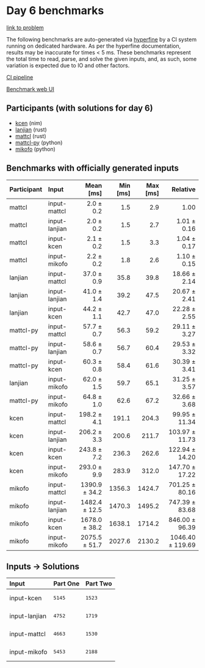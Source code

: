# Day 6 benchmarks

[link to problem](https://adventofcode.com/2024/day/6)

The following benchmarks are auto-generated via
[hyperfine](https://github.com/sharkdp/hyperfine) by a CI system running on
dedicated hardware. As per the hyperfine documentation, results may be
inaccurate for times < 5 ms. These benchmarks represent the total time to read,
parse, and solve the given inputs, and, as such, some variation is expected due
to IO and other factors.

[CI pipeline](http://ci.papercode.net:8080/teams/main/pipelines/aoc2024)

[Benchmark web UI](https://aoc.ancalagon.black)


## Participants (with solutions for day 6)

- [kcen](https://github.com/kcen/aoc2024) (nim)
- [lanjian](https://github.com/lanjian/aoc-2024) (rust)
- [mattcl](https://github.com/mattcl/aoc2024) (rust)
- [mattcl-py](https://github.com/mattcl/aoc2024-py) (python)
- [mikofo](https://github.com/mikofo/aoc2024) (python)


## Benchmarks with officially generated inputs

| Participant | Input | Mean [ms] | Min [ms] | Max [ms] | Relative |
|:---|:---|---:|---:|---:|---:|
| mattcl | input-mattcl | 2.0 ± 0.2 | 1.5 | 2.9 | 1.00 |
| mattcl | input-lanjian | 2.0 ± 0.2 | 1.5 | 2.7 | 1.01 ± 0.16 |
| mattcl | input-kcen | 2.1 ± 0.2 | 1.5 | 3.3 | 1.04 ± 0.17 |
| mattcl | input-mikofo | 2.2 ± 0.2 | 1.8 | 2.6 | 1.10 ± 0.15 |
| lanjian | input-mattcl | 37.0 ± 0.9 | 35.8 | 39.8 | 18.66 ± 2.14 |
| lanjian | input-lanjian | 41.0 ± 1.4 | 39.2 | 47.5 | 20.67 ± 2.41 |
| lanjian | input-kcen | 44.2 ± 1.1 | 42.7 | 47.0 | 22.28 ± 2.55 |
| mattcl-py | input-mattcl | 57.7 ± 0.7 | 56.3 | 59.2 | 29.11 ± 3.27 |
| mattcl-py | input-lanjian | 58.6 ± 0.7 | 56.7 | 60.4 | 29.53 ± 3.32 |
| mattcl-py | input-kcen | 60.3 ± 0.8 | 58.4 | 61.6 | 30.39 ± 3.41 |
| lanjian | input-mikofo | 62.0 ± 1.5 | 59.7 | 65.1 | 31.25 ± 3.57 |
| mattcl-py | input-mikofo | 64.8 ± 1.0 | 62.6 | 67.2 | 32.66 ± 3.68 |
| kcen | input-mattcl | 198.2 ± 4.1 | 191.1 | 204.3 | 99.95 ± 11.34 |
| kcen | input-lanjian | 206.2 ± 3.3 | 200.6 | 211.7 | 103.97 ± 11.73 |
| kcen | input-kcen | 243.8 ± 7.2 | 236.3 | 262.6 | 122.94 ± 14.20 |
| kcen | input-mikofo | 293.0 ± 9.9 | 283.9 | 312.0 | 147.70 ± 17.22 |
| mikofo | input-mattcl | 1390.9 ± 34.2 | 1356.3 | 1424.7 | 701.25 ± 80.16 |
| mikofo | input-lanjian | 1482.4 ± 12.5 | 1470.3 | 1495.2 | 747.39 ± 83.68 |
| mikofo | input-kcen | 1678.0 ± 38.2 | 1638.1 | 1714.2 | 846.00 ± 96.39 |
| mikofo | input-mikofo | 2075.5 ± 51.7 | 2027.6 | 2130.2 | 1046.40 ± 119.69 |


## Inputs -> Solutions

| Input | Part One | Part Two |
|:---|:---|:---|
|input-kcen|<pre>5145</pre>|<pre>1523</pre>|
|input-lanjian|<pre>4752</pre>|<pre>1719</pre>|
|input-mattcl|<pre>4663</pre>|<pre>1530</pre>|
|input-mikofo|<pre>5453</pre>|<pre>2188</pre>|